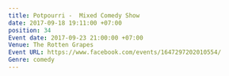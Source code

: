 ```yaml
---
title: Potpourri -  Mixed Comedy Show
date: 2017-09-18 19:11:00 +07:00
position: 34
Event date: 2017-09-23 21:00:00 +07:00
Venue: The Rotten Grapes
Event URL: https://www.facebook.com/events/1647297202010554/
Genre: comedy
---
```



